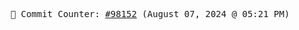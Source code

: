 <p align="center">
    <samp>
        📮 Commit Counter: <a href="https://github.com/Javascript-void0/Javascript-void0/commits/main">#98152</a> (August 07, 2024 @ 05:21 PM)
    </samp>
</p>